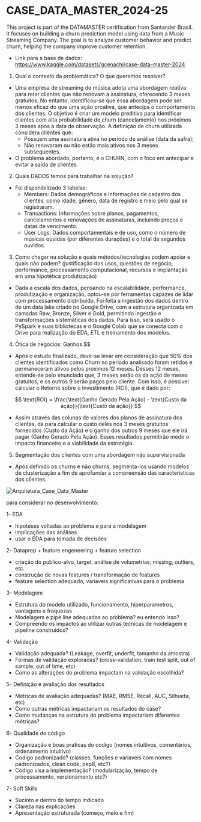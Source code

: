 # CASE_DATA_MASTER_2024-25
This project is part of the DATAMASTER certification from Santander Brasil. It focuses on building a churn prediction model using data from a Music Streaming Company. The goal is to analyze customer behavior and predict churn, helping the company improve customer retention.

- Link para a base de dados: https://www.kaggle.com/datasets/gcenachi/case-data-master-2024

1. Qual o contexto da problemática? O que queremos resolver?
  - Uma empresa de streaming de música adota uma abordagem reativa para reter clientes que não renovam a assinatura, oferecendo 3 meses gratuitos. No entanto, identificou-se que essa abordagem pode ser menos eficaz do que uma ação proativa, que antecipa o comportamento dos clientes. O objetivo é criar um modelo preditivo para identificar clientes com alta probabilidade de churn (cancelamento) nos próximos 3 meses após a data de observação. A definição de churn utilizada considera clientes que: 
      - Possuem uma assinatura ativa no período de análise (data da safra);
      - Não renovaram ou não estão mais ativos nos 3 meses subsequentes.
  - O problema abordado, portanto, é o CHURN, com o foco em antecipar e evitar a saída de clientes.

2. Quais DADOS temos para trabalhar na solução?
  - Foi disponibilizado 3 tabelas: 
      - Members: Dados demográficos e informações de cadastro dos clientes, como idade, gênero, data de registro e meio pelo qual se registraram.
      - Transactions: Informações sobre planos, pagamentos, cancelamentos e renovações de assinaturas, incluindo preços e datas de vencimento.
      - User Logs: Dados comportamentais e de uso, como o número de músicas ouvidas (por diferentes durações) e o total de segundos ouvidos.

3. Como chegar na solução e quais métodos/tecnologias podem apoiar e quais não podem? (justificação dos usos, questões de negócio, performance, processamento computacional, recursos e implantação em uma hipotética produtização)
  - Dada a escala dos dados, pensando na escalabilidade, performance, produtização e organização, optou-se por ferramentas capazes de lidar com processamento distribuido. Foi feita a ingestão dos dados dentro de um data lake criado no Google Drive, com a estrutura organizada em camadas Raw, Bronze, Silver e Gold, permitindo ingestão e transformações sistemáticas dos dados. Para isso, será usado o PySpark e suas bibliotecas e o Google Colab que se conecta com o Drive para realização do EDA, ETL e treinamento dos modelos.

4. Ótica de negócios: Ganhos $$
  - Após o estudo finalizado, deve-se levar em consideração que 50% dos clientes identificados como Churn no periodo analisado foram retidos e permaneceram ativos pelos proximos 12 meses. Desses 12 meses, entende-se pelo enunciado que, 3 meses serão os da ação de meses gratuitos, e os outros 9 serão pagos pelo cliente. Com isso, é possivel calcular o Retorno sobre o Investimento (ROI), que é dado por:

  $$ 
  \text{ROI} = \frac{\text{Ganho Gerado Pela Ação} - \text{Custo da ação}}{\text{Custo da ação}} 
  $$

  - Assim através das colunas de valores dos planos de assinatura dos clientes, da para calcular o custo deles nos 3 meses gratuitos fornecidos (Custo da Ação) e o ganho dos outros 9 meses que ele irá pagar (Ganho Gerado Pela Ação). Esses resultados permitirão medir o impacto financeiro e a viabilidade da estratégia.

5. Segmentação dos clientes com uma abordagem não supervisionada
  - Após definido os churns e não churns, segmenta-los usando modelos de clusterização a fim de aprofundar a compreensão das características dos clientes  

![Arquitetura_Case_Data_Master](https://github.com/user-attachments/assets/fc40f45f-aea5-435e-8942-a851ed1e5b66)


para considerar no desenvolvimento:

1- EDA
- hipoteses voltadas ao problema e para a modelagem
- implicações das análises
- usar o EDA para tomada de decisões

2- Dataprep + feature engeneering + feature selection
- criação do publico-alvo, target, análise de volumetrias, missing, outliers, etc.
- construção de novas features / transformação de features
- feature selection adequado, variaveis significativas para o problema

3- Modelagem
- Estrutura do modelo utilizado, funcionamento, hiperparametros, vantagens e fraquezas
- Modelagem e pipe line adequados ao problema? eu entendo isso?
- Compreendo os impactos ao utilizar outras tecnicas de modelagem e pipeline construidos?

4- Validação
- Validação adequada? (Leakage, overfit, underfit, tamanho da amostra)
- Formas de validação exploradas? (cross-validation, train test split, out of sample, out of time, etc)
- Como as alterações do problema impactam na validação escolhida?

5- Definição e avaliação dos resultados
- Métricas de avaliação adequadas? (MAE, RMSE, Recall, AUC, Silhueta, etc)
- Como outras métricas impactariam os resultados do case?
- Como mudanças na estrutura do problema impactariam diferentes métricas?

6- Qualidade do código
- Organização e boas praticas do codigo (nomes intuitivos, comentários, ordenamento intuitivo)
- Codigo padronizado? (classes, funções e variaveis com nomes padronizados, clean code, pep8, etc?)
- Código visa a implementação? (modularização, tempo de processamento, versionamento etc?)

7- Soft Skills
- Sucinto e dentro do tempo indicado
- Clareza nas explicações
- Apresentação estruturada (começo, meio e fim)
